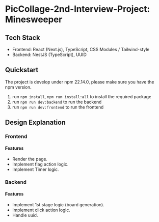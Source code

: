 # PicCollage-2nd-Interview-Project: Minesweeper

## Tech Stack

- Frontend: React (Next.js), TypeScript, CSS Modules / Tailwind-style
- Backend: NestJS (TypeScript), UUID

## Quickstart

The project is develop under npm 22.14.0, please make sure you have the npm version.
1. run `npm install`, `npm run install:all` to install the required package
2. run `npm run dev:backend` to run the backend
3. run `npm run dev:frontend` to run the frontend

## Design Explanation

### Frontend

#### Features
- Render the page.
- Implement flag action logic.
- Implement Timer logic.

### Backend

#### Features
- Implement 1st stage logic (board generation).
- Implement click action logic.
- Handle uuid.